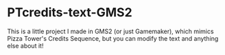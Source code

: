 # PTcredits-text-GMS2
This is a little project I made in GMS2 (or just Gamemaker), which mimics Pizza Tower's Credits Sequence, but you can modify the text and anything else about it!
